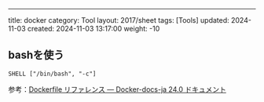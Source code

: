 
---
title: docker
category: Tool
layout: 2017/sheet
tags: [Tools]
updated: 2024-11-03
created: 2024-11-03 13:17:00
weight: -10

## bashを使う

```docker
SHELL ["/bin/bash", "-c"]
```

参考：[Dockerfile リファレンス — Docker-docs-ja 24.0 ドキュメント](https://docs.docker.jp/engine/reference/builder.html#shell)

